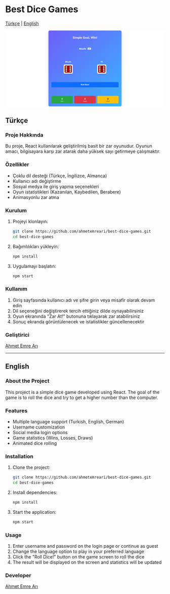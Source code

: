# Best Dice Games

[Türkçe](#türkçe) | [English](#english)

![Dice Game Screenshot](./ss/ss2.png)

## Türkçe

### Proje Hakkında
Bu proje, React kullanılarak geliştirilmiş basit bir zar oyunudur. Oyunun amacı, bilgisayara karşı zar atarak daha yüksek sayı getirmeye çalışmaktır.

### Özellikler
- Çoklu dil desteği (Türkçe, İngilizce, Almanca)
- Kullanıcı adı değiştirme
- Sosyal medya ile giriş yapma seçenekleri
- Oyun istatistikleri (Kazanılan, Kaybedilen, Berabere)
- Animasyonlu zar atma

### Kurulum
1. Projeyi klonlayın:
   ```bash
   git clone https://github.com/ahmetemreari/best-dice-games.git
   cd best-dice-games
   ```

2. Bağımlılıkları yükleyin:
   ```bash
   npm install
   ```

3. Uygulamayı başlatın:
   ```bash
   npm start
   ```

### Kullanım
1. Giriş sayfasında kullanıcı adı ve şifre girin veya misafir olarak devam edin
2. Dil seçeneğini değiştirerek tercih ettiğiniz dilde oynayabilirsiniz
3. Oyun ekranında "Zar At!" butonuna tıklayarak zar atabilirsiniz
4. Sonuç ekranda görüntülenecek ve istatistikler güncellenecektir

### Geliştirici
[Ahmet Emre Arı](https://www.linkedin.com/in/aemreari/)

---

## English

### About the Project
This project is a simple dice game developed using React. The goal of the game is to roll the dice and try to get a higher number than the computer.

### Features
- Multiple language support (Turkish, English, German)
- Username customization
- Social media login options
- Game statistics (Wins, Losses, Draws)
- Animated dice rolling

### Installation
1. Clone the project:
   ```bash
   git clone https://github.com/ahmetemreari/best-dice-games.git
   cd best-dice-games
   ```

2. Install dependencies:
   ```bash
   npm install
   ```

3. Start the application:
   ```bash
   npm start
   ```

### Usage
1. Enter username and password on the login page or continue as guest
2. Change the language option to play in your preferred language
3. Click the "Roll Dice!" button on the game screen to roll the dice
4. The result will be displayed on the screen and statistics will be updated

### Developer
[Ahmet Emre Arı](https://www.linkedin.com/in/aemreari/)